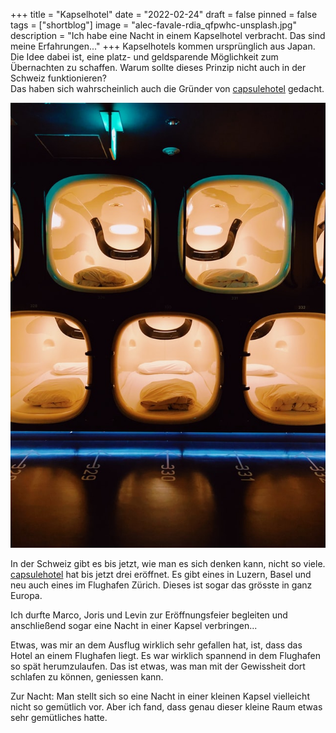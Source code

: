 +++
title = "Kapselhotel"
date = "2022-02-24"
draft = false
pinned = false
tags = ["shortblog"]
image = "alec-favale-rdia_qfpwhc-unsplash.jpg"
description = "Ich habe eine Nacht in einem Kapselhotel verbracht. Das sind meine Erfahrungen..."
+++
Kapselhotels kommen ursprünglich aus Japan. Die Idee dabei ist, eine platz- und geldsparende Möglichkeit zum Übernachten zu schaffen. Warum sollte dieses Prinzip nicht auch in der Schweiz funktionieren?\
Das haben sich wahrscheinlich auch die Gründer von [capsulehotel](https://capsulehotel.ch/) gedacht.

![](alec-favale-rdia_qfpwhc-unsplash.jpg)

In der Schweiz gibt es bis jetzt, wie man es sich denken kann, nicht so viele. [capsulehotel](https://capsulehotel.ch/) hat bis jetzt drei eröffnet. Es gibt eines in Luzern, Basel und neu auch eines im Flughafen Zürich. Dieses ist sogar das grösste in ganz Europa. 

Ich durfte Marco, Joris und Levin zur Eröffnungsfeier begleiten und anschließend sogar eine Nacht in einer Kapsel verbringen...

Etwas, was mir an dem Ausflug wirklich sehr gefallen hat, ist, dass das Hotel an einem Flughafen liegt. Es war wirklich spannend in dem Flughafen so spät herumzulaufen. Das ist etwas, was man mit der Gewissheit dort schlafen zu können, geniessen kann.

Zur Nacht: Man stellt sich so eine Nacht in einer kleinen Kapsel vielleicht nicht so gemütlich vor. Aber ich fand, dass genau dieser kleine Raum etwas sehr gemütliches hatte.